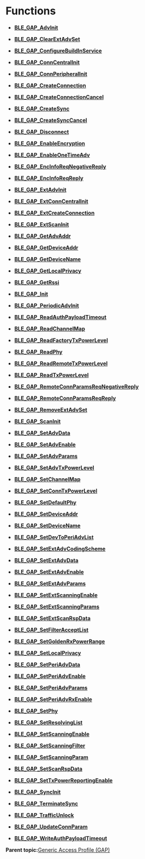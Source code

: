 # Functions

-   **[BLE\_GAP\_AdvInit](GUID-00582C15-26DA-41D8-8125-1FDD13BCF632.md)**  

-   **[BLE\_GAP\_ClearExtAdvSet](GUID-46CB6BC5-4409-41DB-A54E-43D5CF2FB689.md)**  

-   **[BLE\_GAP\_ConfigureBuildInService](GUID-DA8C2496-F252-4A1A-9B8F-C9CBB72C3E33.md)**  

-   **[BLE\_GAP\_ConnCentralInit](GUID-981AAE26-0FF5-4B8A-A64E-C9F81959B9FE.md)**  

-   **[BLE\_GAP\_ConnPeripheralInit](GUID-2E7D76A2-9859-4BE6-BB76-BA61AC49A280.md)**  

-   **[BLE\_GAP\_CreateConnection](GUID-36614049-39A7-4198-8C91-2316E2FE90BD.md)**  

-   **[BLE\_GAP\_CreateConnectionCancel](GUID-A5EAD06D-6DD0-45CB-9FA8-786612553BFF.md)**  

-   **[BLE\_GAP\_CreateSync](GUID-19848F3A-AC20-4003-82FC-E7D075207A5F.md)**  

-   **[BLE\_GAP\_CreateSyncCancel](GUID-70A68465-DCAB-4EF9-B1DE-AE0DDAFAE7C3.md)**  

-   **[BLE\_GAP\_Disconnect](GUID-135E7E40-916D-4AAA-9190-46D2FB06AFEC.md)**  

-   **[BLE\_GAP\_EnableEncryption](GUID-8EA5A7AE-F67D-4BEA-A37A-76866E1CDDEF.md)**  

-   **[BLE\_GAP\_EnableOneTimeAdv](GUID-64952A5C-AB9A-4CC6-ABD4-952A116A70CF.md)**  

-   **[BLE\_GAP\_EncInfoReqNegativeReply](GUID-A5630009-2757-43DF-96C1-7961181B3142.md)**  

-   **[BLE\_GAP\_EncInfoReqReply](GUID-295544E7-DEEA-4CD3-A134-293F7563A608.md)**  

-   **[BLE\_GAP\_ExtAdvInit](GUID-D2DBC15F-67D6-431E-9D69-DAE11D195641.md)**  

-   **[BLE\_GAP\_ExtConnCentralInit](GUID-1D93B356-4D00-4B85-8531-B18964792C05.md)**  

-   **[BLE\_GAP\_ExtCreateConnection](GUID-9A50C4A9-869F-479C-B03D-679848B4C27A.md)**  

-   **[BLE\_GAP\_ExtScanInit](GUID-44D7F81A-66AC-4675-B160-B927F73DDB95.md)**  

-   **[BLE\_GAP\_GetAdvAddr](GUID-794734ED-F273-43DD-9746-8E00C084D635.md)**  

-   **[BLE\_GAP\_GetDeviceAddr](GUID-80CD7156-C67F-4213-9241-CD1837E59532.md)**  

-   **[BLE\_GAP\_GetDeviceName](GUID-FF8D9775-277B-41B8-A3FC-F48961002B9F.md)**  

-   **[BLE\_GAP\_GetLocalPrivacy](GUID-88611683-FD9C-418C-9C61-8ECDF5BB50A4.md)**  

-   **[BLE\_GAP\_GetRssi](GUID-7E7944E0-4DCF-4981-9370-1A66E6B1CB54.md)**  

-   **[BLE\_GAP\_Init](GUID-F7C681CB-E487-4823-B261-CF6FB209611C.md)**  

-   **[BLE\_GAP\_PeriodicAdvInit](GUID-C9EB9250-301A-4F4B-A0ED-72D06DD09FB4.md)**  

-   **[BLE\_GAP\_ReadAuthPayloadTimeout](GUID-4EF14495-F27D-41FD-92CA-10CC3C5D5A88.md)**  

-   **[BLE\_GAP\_ReadChannelMap](GUID-8FC7C55C-5FCD-4B88-AE1D-1765F512086C.md)**  

-   **[BLE\_GAP\_ReadFactoryTxPowerLevel](GUID-280A16C5-81B6-4348-994C-F527ED47DEF4.md)**  

-   **[BLE\_GAP\_ReadPhy](GUID-E88AB64E-8F3E-47FE-B414-49BBE5D5BB30.md)**  

-   **[BLE\_GAP\_ReadRemoteTxPowerLevel](GUID-9201A66B-3435-483C-AFEC-463BCA070D82.md)**  

-   **[BLE\_GAP\_ReadTxPowerLevel](GUID-1C35D546-1A81-4936-A1DE-3E3CE18C6254.md)**  

-   **[BLE\_GAP\_RemoteConnParamsReqNegativeReply](GUID-3F9C46E9-BE54-4A08-8525-594F4057FDE9.md)**  

-   **[BLE\_GAP\_RemoteConnParamsReqReply](GUID-DE921D7F-C4C9-45EC-94E4-8E9B5098A6F5.md)**  

-   **[BLE\_GAP\_RemoveExtAdvSet](GUID-C5438A74-78F3-47AB-AAE4-05EFEFC91E0F.md)**  

-   **[BLE\_GAP\_ScanInit](GUID-EABB24B0-3356-4103-A083-EB3A2F4DF22E.md)**  

-   **[BLE\_GAP\_SetAdvData](GUID-35A9EDA8-6DC5-43C9-ADAB-B50E1078F0E7.md)**  

-   **[BLE\_GAP\_SetAdvEnable](GUID-C4D5F735-FEC4-4FA5-A778-C997D5A536AE.md)**  

-   **[BLE\_GAP\_SetAdvParams](GUID-C83EA34F-BB67-4EBB-96B0-0A200E76770A.md)**  

-   **[BLE\_GAP\_SetAdvTxPowerLevel](GUID-CD761D6B-DC72-47EF-9723-0495DCEA00E8.md)**  

-   **[BLE\_GAP\_SetChannelMap](GUID-92EFF27C-A294-4BE6-A06D-471648ECCA01.md)**  

-   **[BLE\_GAP\_SetConnTxPowerLevel](GUID-6272A50B-261C-479C-80BA-47D38867B41D.md)**  

-   **[BLE\_GAP\_SetDefaultPhy](GUID-FC4C943C-D5AD-4587-B082-29BF6F8529D4.md)**  

-   **[BLE\_GAP\_SetDeviceAddr](GUID-422DBE9E-D0F0-4EAC-A32C-44F0B599299C.md)**  

-   **[BLE\_GAP\_SetDeviceName](GUID-51095B8E-6E01-441F-8687-E4B40F685DD0.md)**  

-   **[BLE\_GAP\_SetDevToPeriAdvList](GUID-4775FB1F-56B7-4F38-88E0-F9E4C3E94B42.md)**  

-   **[BLE\_GAP\_SetExtAdvCodingScheme](GUID-2E52589D-613E-4430-B22D-3B85B241189D.md)**  

-   **[BLE\_GAP\_SetExtAdvData](GUID-7A3D48A5-2A6D-4ED6-83A9-E96533A28AE2.md)**  

-   **[BLE\_GAP\_SetExtAdvEnable](GUID-C2E0A54A-62B0-436C-8BCB-0070E1D7D57C.md)**  

-   **[BLE\_GAP\_SetExtAdvParams](GUID-D6C5A741-6975-488F-A6AB-B54889B7EBFC.md)**  

-   **[BLE\_GAP\_SetExtScanningEnable](GUID-47D715B3-9D90-493D-A1FC-3010EBD7D3F8.md)**  

-   **[BLE\_GAP\_SetExtScanningParams](GUID-6BD05B3D-1F02-46F8-9FFA-B94383AEE5EC.md)**  

-   **[BLE\_GAP\_SetExtScanRspData](GUID-3D1D07A2-FE07-4594-BF5C-CF1C45D3A160.md)**  

-   **[BLE\_GAP\_SetFilterAcceptList](GUID-6E4D1D65-A172-472F-93C2-2E9DD9A74722.md)**  

-   **[BLE\_GAP\_SetGoldenRxPowerRange](GUID-B43413A3-078B-45B8-9A06-F8692645F63C.md)**  

-   **[BLE\_GAP\_SetLocalPrivacy](GUID-2AB06D4A-477E-447D-A34F-D254F75AA3A3.md)**  

-   **[BLE\_GAP\_SetPeriAdvData](GUID-E798674A-8717-4BE0-8AC9-0C8876817917.md)**  

-   **[BLE\_GAP\_SetPeriAdvEnable](GUID-44CA8158-61F9-45E2-A980-27FD4A209CB1.md)**  

-   **[BLE\_GAP\_SetPeriAdvParams](GUID-F0C99001-1029-491F-BD5B-D7BDF1A476B5.md)**  

-   **[BLE\_GAP\_SetPeriAdvRxEnable](GUID-187636C4-6855-4418-BD03-AB10F1795D5A.md)**  

-   **[BLE\_GAP\_SetPhy](GUID-035F288E-9FAB-49C8-B0E1-97BA7315A527.md)**  

-   **[BLE\_GAP\_SetResolvingList](GUID-A4BB35F0-FF5A-42A5-8846-772BE5ACCD50.md)**  

-   **[BLE\_GAP\_SetScanningEnable](GUID-DC09F875-E685-4BC8-85AF-6631A69136F8.md)**  

-   **[BLE\_GAP\_SetScanningFilter](GUID-E3774ECB-AF5C-4B20-BC48-B7A05E4394C3.md)**  

-   **[BLE\_GAP\_SetScanningParam](GUID-C172D5DC-BD97-4B6C-8C70-8061250C13E7.md)**  

-   **[BLE\_GAP\_SetScanRspData](GUID-EDC312C8-B2AC-4FD9-B044-5A875B72EF82.md)**  

-   **[BLE\_GAP\_SetTxPowerReportingEnable](GUID-EC5C62BD-A736-41A7-A679-562C6588186B.md)**  

-   **[BLE\_GAP\_SyncInit](GUID-9313F520-6EF3-4B78-96C9-3858977D528E.md)**  

-   **[BLE\_GAP\_TerminateSync](GUID-F1475F98-F649-4454-9426-B85C4757AB81.md)**  

-   **[BLE\_GAP\_TrafficUnlock](GUID-6FEAC1F7-AF0B-4A44-9950-1D6ADB7B6078.md)**  

-   **[BLE\_GAP\_UpdateConnParam](GUID-74A21003-D737-4B84-B533-400069906620.md)**  

-   **[BLE\_GAP\_WriteAuthPayloadTimeout](GUID-3E4BCC96-F7CD-44CF-B0C9-D09B3575B88A.md)**  


**Parent topic:**[Generic Access Profile \(GAP\)](GUID-803DA8F9-04B4-421C-98AD-A68481F6AAF3.md)


